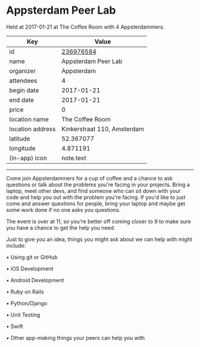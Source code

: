 # Appsterdam Peer Lab
Held at 2017-01-21 at The Coffee Room with 4 Appsterdammers.
        
|Key|Value
|---|---|
|id|[236976584](https://www.meetup.com/appsterdam/events/236976584/)|
|name|Appsterdam Peer Lab|
|organizer|Appsterdam|
|attendees|4|
|begin date|2017-01-21|
|end date|2017-01-21|
|price|0|
|location name|The Coffee Room|
|location address|Kinkerstraat 110, Amsterdam|
|latitude|52.367077|
|longitude|4.871191|
|(in-app) icon|note.text|

---

Come join Appsterdammers for a cup of coffee and a chance to ask questions or talk about the problems you're facing in your projects. Bring a laptop, meet other devs, and find someone who can sit down with your code and help you out with the problem you're facing. If you'd like to just come and answer questions for people, bring your laptop and maybe get some work done if no one asks you questions.

The event is over at 11, so you're better off coming closer to 9 to make sure you have a chance to get the help you need.

Just to give you an idea, things you might ask about we can help with might include:

• Using git or GitHub

• iOS Development

• Android Development

• Ruby on Rails

• Python/Django

• Unit Testing

• Swift

• Other app-making things your peers can help you with


